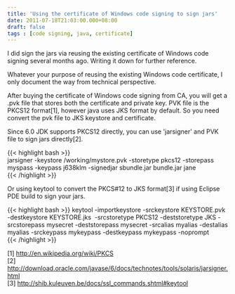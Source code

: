 ```yaml
---
title: 'Using the certificate of Windows code signing to sign jars'
date: 2011-07-18T21:03:00.000+08:00
draft: false
tags : [code signing, java, certificate]
---
```


I did sign the jars via reusing the existing certificate of Windows code signing several months ago. Writing it down for further reference.  
  
Whatever your purpose of reusing the existing Windows code certificate, I only document the way from technical perspective.  
  
After buying the certificate of Windows code signing from CA, you will get a .pvk file that stores both the certificate and private key. PVK file is the PKCS12 format\[1\], however java uses JKS format by default. So you need convert the pvk file to JKS keystore and certificate.  
  
  
Since 6.0 JDK supports PKCS12 directly, you can use 'jarsigner' and PVK file to sign jars directly\[2\].  

  {{< highlight bash >}}  
jarsigner -keystore /working/mystore.pvk -storetype pkcs12 -storepass myspass -keypass j638klm -signedjar sbundle.jar bundle.jar jane  
{{< /highlight >}}

Or using keytool to convert the PKCS#12 to JKS format\[3\] if using Eclipse PDE build to sign your jars.  
  
 {{< highlight bash >}} 
keytool -importkeystore -srckeystore KEYSTORE.pvk -destkeystore KEYSTORE.jks  -srcstoretype PKCS12 -deststoretype JKS -srcstorepass mysecret -deststorepass mysecret -srcalias myalias -destalias myalias -srckeypass mykeypass -destkeypass mykeypass -noprompt   
{{< /highlight >}}

\[1\] http://en.wikipedia.org/wiki/PKCS  
\[2\] http://download.oracle.com/javase/6/docs/technotes/tools/solaris/jarsigner.html  
\[3\] http://shib.kuleuven.be/docs/ssl_commands.shtml#keytool